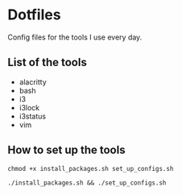 # Dotfiles

Config files for the tools I use every day.

## List of the tools

- alacritty
- bash
- i3
- i3lock
- i3status
- vim

## How to set up the tools

`chmod +x install_packages.sh set_up_configs.sh`

`./install_packages.sh && ./set_up_configs.sh`

